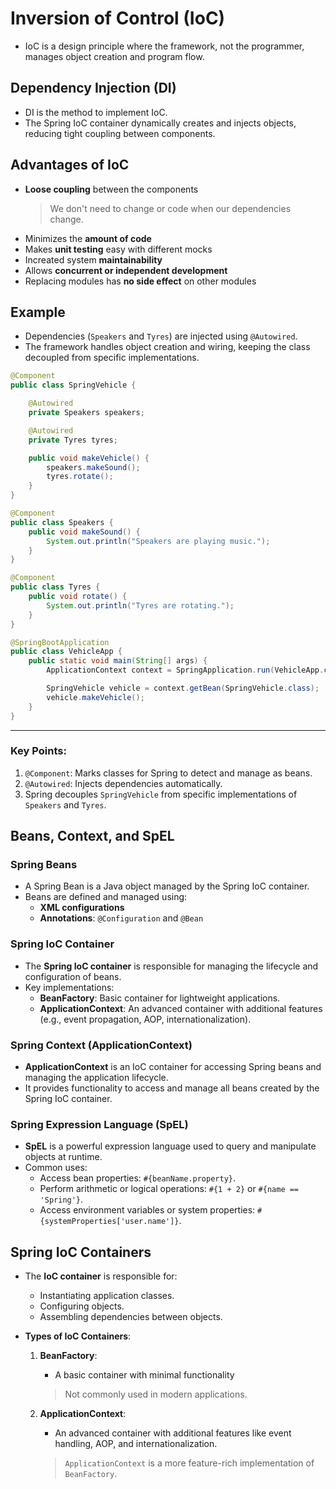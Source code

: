 # Inversion of Control (IoC)
- IoC is a design principle where the framework, not the programmer, manages object creation and program flow.

## Dependency Injection (DI)
- DI is the method to implement IoC.
- The Spring IoC container dynamically creates and injects objects, reducing tight coupling between components. 
   
## Advantages of IoC

- **Loose coupling** between the components
    > We don't need to change or code when our dependencies change.
- Minimizes the **amount of code**
- Makes **unit testing** easy with different mocks
- Increated system **maintainability**
- Allows **concurrent or independent development**
- Replacing modules has **no side effect** on other modules

## Example

- Dependencies (`Speakers` and `Tyres`) are injected using `@Autowired`.
- The framework handles object creation and wiring, keeping the class decoupled from specific implementations.

```java
@Component
public class SpringVehicle {

    @Autowired
    private Speakers speakers;

    @Autowired
    private Tyres tyres;

    public void makeVehicle() {
        speakers.makeSound();
        tyres.rotate();
    }
}

@Component
public class Speakers {
    public void makeSound() {
        System.out.println("Speakers are playing music.");
    }
}

@Component
public class Tyres {
    public void rotate() {
        System.out.println("Tyres are rotating.");
    }
}

@SpringBootApplication
public class VehicleApp {
    public static void main(String[] args) {
        ApplicationContext context = SpringApplication.run(VehicleApp.class, args);

        SpringVehicle vehicle = context.getBean(SpringVehicle.class);
        vehicle.makeVehicle();
    }
}
```

---

### Key Points:
1. `@Component`: Marks classes for Spring to detect and manage as beans.  
2. `@Autowired`: Injects dependencies automatically.  
3. Spring decouples `SpringVehicle` from specific implementations of `Speakers` and `Tyres`.  

## Beans, Context, and SpEL  

### **Spring Beans**  
- A Spring Bean is a Java object managed by the Spring IoC container.  
- Beans are defined and managed using:
  - **XML configurations**  
  - **Annotations**: `@Configuration` and `@Bean`  


### **Spring IoC Container**  
- The **Spring IoC container** is responsible for managing the lifecycle and configuration of beans.  
- Key implementations:
  - **BeanFactory**: Basic container for lightweight applications.  
  - **ApplicationContext**: An advanced container with additional features (e.g., event propagation, AOP, internationalization).  

### **Spring Context (ApplicationContext)**  
- **ApplicationContext** is an IoC container for accessing Spring beans and managing the application lifecycle.  
- It provides functionality to access and manage all beans created by the Spring IoC container.

### **Spring Expression Language (SpEL)**  
- **SpEL** is a powerful expression language used to query and manipulate objects at runtime.  
- Common uses:
  - Access bean properties: `#{beanName.property}`.  
  - Perform arithmetic or logical operations: `#{1 + 2}` or `#{name == 'Spring'}`.  
  - Access environment variables or system properties: `#{systemProperties['user.name']}`.  


## Spring IoC Containers  

- The **IoC container** is responsible for:  
  - Instantiating application classes.  
  - Configuring objects.  
  - Assembling dependencies between objects.  

- **Types of IoC Containers**:  
  1. **BeanFactory**:  
      - A basic container with minimal functionality
      > Not commonly used in modern applications.

  2. **ApplicationContext**:  
      - An advanced container with additional features like event handling, AOP, and internationalization.  
      > `ApplicationContext` is a more feature-rich implementation of `BeanFactory`.  

